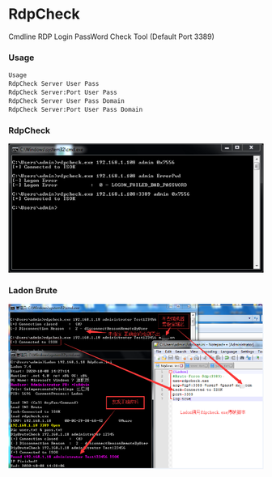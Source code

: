 # RdpCheck
Cmdline RDP Login PassWord Check Tool (Default Port 3389)

### Usage
```Bash
Usage
RdpCheck Server User Pass
RdpCheck Server:Port User Pass
RdpCheck Server User Pass Domain
RdpCheck Server:Port User Pass Domain
```
### RdpCheck
![image](https://github.com/0x7556/RdpCheck/raw/master/rdpcheck.PNG)

### Ladon Brute
![image](https://github.com/0x7556/RdpCheck/raw/master/RdpLadon.png)
